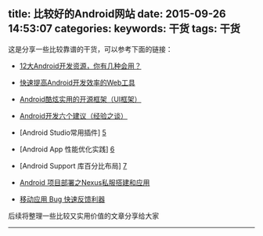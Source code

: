 title: 比较好的Android网站
date: 2015-09-26 14:53:07
categories:
keywords: 干货
tags: 干货
---



这是分享一些比较靠谱的干货，可以参考下面的链接：<br>



- [12大Android开发资源，你有几种会用？][1]

- [快速提高Android开发效率的Web工具][2]

- [Android酷炫实用的开源框架（UI框架）][3]

- [Android开发六个建议（经验之谈）][4]

- [Android Studio常用插件] [5]

- [Android App 性能优化实践] [6]

- [Android Support 库百分比布局] [7]

- [Android 项目部署之Nexus私服搭建和应用][8]

- [移动应用 Bug 快速反馈利器][9] 



后续将整理一些比较又实用价值的文章分享给大家

---
[1]: http://mp.weixin.qq.com/s?__biz=MzA4MTM2MjE2MA==&mid=208024947&idx=1&sn=4102a3f1d369ba79abeb85e77e4c380d&scene=1&srcid=0926h7Wvn1gzNIiKmoZAutR7&key=2877d24f51fa53849e88d66a9ce9a449de0155a91172f2a5651c1f2ac390e16557f401453ad7bde87faa0d3cea54edd5&ascene=0&uin=MTA5NTgyNjA0MA%3D%3D&devicetype=iMac+MacBookPro12%2C1+OSX+OSX+10.10.5+build(14F27)&version=11020012&pass_ticket=DiIrR6XymKM2K2hxm76gAWEBFZQ9pdsonmtfjw3IgzG9PNaJi00dUtdbVQgTUwir

[2]: http://mp.weixin.qq.com/s?__biz=MzA4MTM2MjE2MA==&mid=208024947&idx=2&sn=e6bf1c5afb0e09147484a61c68583b3e&scene=1&srcid=0926n9p8bsx5NQNAg274lTGy&key=2877d24f51fa53849e59745839e77136216893f3c5ca91bf1643cac1ee58f0273dc7c25e2ccc7e5a106d67b1f6ae0e35&ascene=0&uin=MTA5NTgyNjA0MA%3D%3D&devicetype=iMac+MacBookPro12%2C1+OSX+OSX+10.10.5+build(14F27)&version=11020012&pass_ticket=DiIrR6XymKM2K2hxm76gAWEBFZQ9pdsonmtfjw3IgzG9PNaJi00dUtdbVQgTUwir

[3]: http://mp.weixin.qq.com/s?__biz=MzA4MTM2MjE2MA==&mid=207916695&idx=4&sn=69a69ba7986eeb9fda0054354db828a4&scene=1&srcid=0926JcG6UjZuN7LEu7giAoR9&key=2877d24f51fa5384d6ea3cacc96f2528b69686dc8361b29874eeb4222c2e834b41848230fe4fac051415bf5da2397b5c&ascene=0&uin=MTA5NTgyNjA0MA%3D%3D&devicetype=iMac+MacBookPro12%2C1+OSX+OSX+10.10.5+build(14F27)&version=11020012&pass_ticket=DiIrR6XymKM2K2hxm76gAWEBFZQ9pdsonmtfjw3IgzG9PNaJi00dUtdbVQgTUwir

[4]: http://mp.weixin.qq.com/s?__biz=MzA4MTM2MjE2MA==&mid=207581833&idx=3&sn=97bfca775b657f19f990a80fa401392e&scene=1&srcid=09265F2U0UdTJJXCpg11k4ll&key=2877d24f51fa5384dc8ed7b7573bddb2d5833b9e68fffbc5daf583cdfd9fca708ff7204b977b535b22b1aa38ed000d0b&ascene=0&uin=MTA5NTgyNjA0MA%3D%3D&devicetype=iMac+MacBookPro12%2C1+OSX+OSX+10.10.5+build(14F27)&version=11020012&pass_ticket=DiIrR6XymKM2K2hxm76gAWEBFZQ9pdsonmtfjw3IgzG9PNaJi00dUtdbVQgTUwir

[5]: http://mp.weixin.qq.com/s?__biz=MjM5NDAxNTY4MA==&mid=208540095&idx=1&sn=8a4c7e4d5d9a64839992462f27b4bb95&scene=1&srcid=09266oDuhW22HgxDuGmM0WYC&key=2877d24f51fa538442a9029d560dd31f7b485dbafe774de9fcf0bf9b1ddf126068ca03ffe066d71f88efbf2ebed6fb1d&ascene=0&uin=MTA5NTgyNjA0MA%3D%3D&devicetype=iMac+MacBookPro12%2C1+OSX+OSX+10.10.5+build(14F27)&version=11020012&pass_ticket=DiIrR6XymKM2K2hxm76gAWEBFZQ9pdsonmtfjw3IgzG9PNaJi00dUtdbVQgTUwir

[6]: http://mp.weixin.qq.com/s?__biz=MjM5NDAxNTY4MA==&mid=208525243&idx=1&sn=8afc00211b37af68f1995a3e8ad45111&scene=1&srcid=0926NrC0khf5Fa9fJEwRfRPY&key=2877d24f51fa5384e71a8cf8116e305d18e01bd016dee5916dd2026497b682ffefe46d56bb71bd0a9fd74991acc84e3e&ascene=0&uin=MTA5NTgyNjA0MA%3D%3D&devicetype=iMac+MacBookPro12%2C1+OSX+OSX+10.10.5+build(14F27)&version=11020012&pass_ticket=DiIrR6XymKM2K2hxm76gAWEBFZQ9pdsonmtfjw3IgzG9PNaJi00dUtdbVQgTUwir


[7]: http://mp.weixin.qq.com/s?__biz=MjM5NDAxNTY4MA==&mid=208510253&idx=2&sn=28598cc02ad39b73ca615e886c8eb24c&scene=1&srcid=0926DwVYFw4g4Od2AAnu6iHa&key=2877d24f51fa538406d88df4db226b76df6775aab891b2af8b585d7de15b6d2145a0e5fa22b51441da14cd57f418cb93&ascene=0&uin=MTA5NTgyNjA0MA%3D%3D&devicetype=iMac+MacBookPro12%2C1+OSX+OSX+10.10.5+build(14F27)&version=11020012&pass_ticket=DiIrR6XymKM2K2hxm76gAWEBFZQ9pdsonmtfjw3IgzG9PNaJi00dUtdbVQgTUwir

[8]: http://mp.weixin.qq.com/s?__biz=MjM5NDAxNTY4MA==&mid=208554056&idx=1&sn=b98bfef690e316fa5dc0fccef8dae198&scene=1&srcid=0926PFrnACpa0rgVOJL2BLlc&key=2877d24f51fa5384648c85ac5ce9f46629ad54f9691ab6d6dd0e1f2b8ef87a9427beb751553d9f28d1c245b1cd5b2efd&ascene=0&uin=MTA5NTgyNjA0MA%3D%3D&devicetype=iMac+MacBookPro12%2C1+OSX+OSX+10.10.5+build(14F27)&version=11020012&pass_ticket=DiIrR6XymKM2K2hxm76gAWEBFZQ9pdsonmtfjw3IgzG9PNaJi00dUtdbVQgTUwir

[9]: http://mp.weixin.qq.com/s?__biz=MzAxNjI3MDkzOQ==&mid=207368806&idx=1&sn=ab1203e49d15b5a81a30d3c199fdc80d&scene=1&srcid=0926RMXXJe3DfggnLTgzVz8M&key=2877d24f51fa5384ca0148e1fa1a60810f32d881772f440d182f540f603f059bae8bb10be1d320ea1db238b465c4a0f2&ascene=0&uin=MTA5NTgyNjA0MA%3D%3D&devicetype=iMac+MacBookPro12%2C1+OSX+OSX+10.10.5+build(14F27)&version=11020012&pass_ticket=DiIrR6XymKM2K2hxm76gAWEBFZQ9pdsonmtfjw3IgzG9PNaJi00dUtdbVQgTUwir

